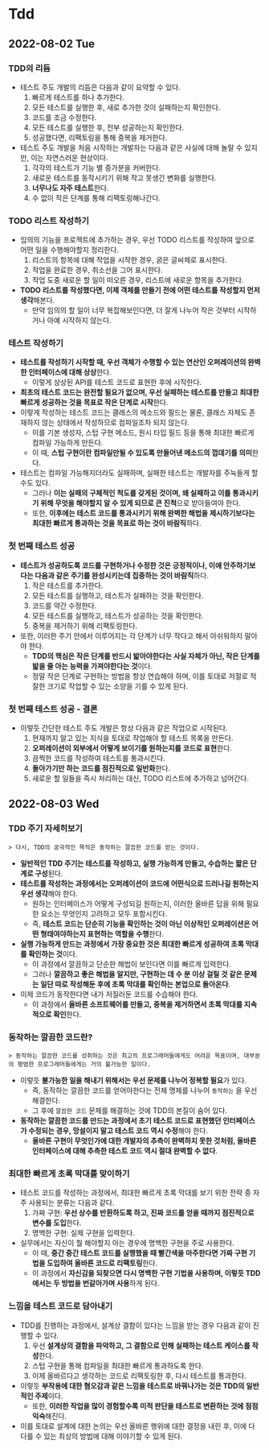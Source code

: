 # Tdd
## 2022-08-02 Tue

### TDD의 리듬
* 테스트 주도 개발의 리듬은 다음과 같이 요약할 수 있다.
  1. 빠르게 테스트를 하나 추가한다.
  2. 모든 테스트를 실행한 후, 새로 추가한 것이 실패하는지 확인한다.
  3. 코드를 조금 수정한다.
  4. 모든 테스트를 실행한 후, 전부 성공하는지 확인한다.
  5. 성공했다면, 리팩토링을 통해 중복을 제거한다.
* 테스트 주도 개발을 처음 시작하는 개발자는 다음과 같은 사실에 대해 놀랄 수 있지만, 이는 자연스러운 현상이다.
  1. 각각의 테스트가 기능 별 증가분을 커버한다.
  2. 새로운 테스트를 동작시키기 위해 작고 못생긴 변화를 실행한다.
  3. **너무나도 자주 테스트**한다.
  4. 수 없이 작은 단계를 통해 리팩토링해나간다.

### TODO 리스트 작성하기
* 임의의 기능을 프로젝트에 추가하는 경우, 우선 TODO 리스트를 작성하여 앞으로 어떤 일을 수행해야할지 정리한다.
  1. 리스트의 항목에 대해 작업을 시작한 경우, 굵은 글씨체로 표시한다.
  2. 작업을 완료한 경우, 취소선을 그어 표시한다.
  3. 작업 도중 새로운 할 일이 떠오른 경우, 리스트에 새로운 항목을 추가한다.
* **TODO 리스트를 작성했다면, 이제 객체를 만들기 전에 어떤 테스트를 작성할지 먼저 생각**해본다.
  * 만약 임의의 할 일이 너무 복잡해보인다면, 더 잘게 나누어 작은 것부터 시작하거나 아예 시작하지 않는다.

### 테스트 작성하기
* **테스트를 작성하기 시작할 때, 우선 객체가 수행할 수 있는 연산인 오퍼레이션의 완벽한 인터페이스에 대해 상상**한다.
  * 이렇게 상상된 API를 테스트 코드로 표현한 후에 시작한다.
* **최초의 테스트 코드는 완전할 필요가 없으며, 우선 실패하는 테스트를 만들고 최대한 빠르게 성공하는 것을 목표로 작은 단계로 시작**한다.
* 이렇게 작성하는 테스트 코드는 클래스의 메소드와 필드는 물론, 클래스 자체도 존재하지 않는 상태에서 작성하므로 컴파일조차 되지 않는다.
  * 이를 기본 생성자, 스텁 구현 메소드, 원시 타입 필드 등을 통해 최대한 빠르게 컴파일 가능하게 만든다.
  * 이 때, **스텁 구현이란 컴파일만될 수 있도록 만들어낸 메소드의 껍데기를 의미**한다.
* 테스트는 컴파일 가능해지더라도 실패하며, 실패한 테스트는 개발자를 주눅들게 할 수도 있다.
  * 그러나 **이는 실패의 구체적인 척도를 갖게된 것이며, 왜 실패하고 이를 통과시키기 위해 무엇을 해야할지 알 수 있게 되므로 큰 진척**으로 받아들여야 한다.
  * 또한, **이후에는 테스트 코드를 통과시키기 위해 완벽한 해법을 제시하기보다는 최대한 빠르게 통과하는 것을 목표로 하는 것이 바람직**하다.

### 첫 번째 테스트 성공
* **테스트가 성공하도록 코드를 구현하거나 수정한 것은 긍정적이나, 이에 안주하기보다는 다음과 같은 주기를 완성시키는데 집중하는 것이 바람직**하다.
  1. 작은 테스트를 추가한다.
  2. 모든 테스트를 실행하고, 테스트가 실패하는 것을 확인한다.
  3. 코드를 약간 수정한다.
  4. 모든 테스트를 실행하고, 테스트가 성공하는 것을 확인한다.
  5. 중복을 제거하기 위해 리팩토링한다.
* 또한, 이러한 주기 안에서 이루어지는 각 단계가 너무 작다고 해서 아쉬워하지 말아야 한다.
  * **TDD의 핵심은 작은 단계를 반드시 밟아야한다는 사실 자체가 아닌, 작은 단계를 밟을 줄 아는 능력을 가져야한다는 것**이다.
  * 정말 작은 단계로 구현하는 방법을 항상 연습해야 하며, 이를 토대로 저절로 적잘한 크기로 작업할 수 있는 소양을 기를 수 있게 된다.

### 첫 번째 테스트 성공 - 결론
* 이렇듯 간단한 테스트 주도 개발은 항상 다음과 같은 작업으로 시작된다.
  1. 현재까지 알고 있는 지식을 토대로 작업해야 할 테스트 목록을 만든다.
  2. **오퍼레이션이 외부에서 어떻게 보이기를 원하는지를 코드로 표현**한다.
  3. 끔찍한 코드를 작성하여 테스트를 통과시킨다.
  4. **돌아가기만 하는 코드를 점진적으로 일반화**한다.
  5. 새로운 할 일들을 즉시 처리하는 대신, TODO 리스트에 추가하고 넘어간다.

## 2022-08-03 Wed
### TDD 주기 자세히보기
```
> 다시, TDD의 궁극적인 목적은 동작하는 깔끔한 코드를 얻는 것이다.
```
* **일반적인 TDD 주기는 테스트를 작성하고, 실행 가능하게 만들고, 수습하는 짧은 단계로 구성**된다.
* **테스트를 작성하는 과정에서는 오퍼레이션이 코드에 어떤식으로 드러나길 원하는지 우선 생각**해야 한다.
  * 원하는 인터페이스가 어떻게 구성되길 원하는지, 이러한 올바른 답을 위해 필요한 요소는 무엇인지 고려하고 모두 포함시킨다.
  * 즉, **테스트 코드는 단순히 기능을 확인하는 것이 아닌 이상적인 오퍼레이션은 어떤 형태여야하는지 표현하는 역할을 수행**한다.
* **실행 가능하게 만드는 과정에서 가장 중요한 것은 최대한 빠르게 성공하여 초록 막대를 확인하는 것**이다.
  * 이 과정에서 깔끔하고 단순한 해법이 보인다면 이를 빠르게 입력한다.
  * 그러나 **깔끔하고 좋은 해법을 알지만, 구현하는 데 수 분 이상 걸릴 것 같은 문제는 일단 따로 작성해둔 후에 초록 막대를 확인하는 본업으로 돌아온다**.
* 이제 코드가 동작한다면 내가 저질러둔 코드를 수습해야 한다.
  * 이 과정에서 **올바른 소프트웨어를 만들고, 중복을 제거하면서 초록 막대를 지속적으로 확인**한다.

### 동작하는 깔끔한 코드란?
```
> 동작하는 깔끔한 코드를 성취하는 것은 최고의 프로그래머들에게도 어려운 목표이며, 대부분의 평범한 프로그래머들에게는 거의 불가능한 일이다.
```
* 이렇듯 **불가능한 일을 해내기 위해서는 우선 문제를 나누어 정복할 필요**가 있다.
  * 즉, 동작하는 깔끔한 코드를 얻어야한다는 전체 명제를 나누어 `동작하는` 을 우선 해결한다.
  * 그 후에 `깔끔한 코드` 문제를 해결하는 것에 TDD의 본질이 숨어 있다.
* **동작하는 깔끔한 코드를 만드는 과정에서 초기 테스트 코드로 표현했던 인터페이스가 수정되는 경우, 망설이지 말고 테스트 코드 역시 수정**해야 한다.
  * **올바른 구현이 무엇인가에 대한 개발자의 추측이 완벽하지 못한 것처럼, 올바른 인터페이스에 대해 추측한 테스트 코드 역시 절대 완벽할 수 없다**.

### 최대한 빠르게 초록 막대를 맞이하기
* 테스트 코드를 작성하는 과정에서, 최대한 빠르게 초록 막대를 보기 위한 전략 중 자주 사용되는 분류는 다음과 같다.
  1. 가짜 구현: **우선 상수를 반환하도록 하고, 진짜 코드를 얻을 때까지 점진적으로 변수를 도입**한다.
  2. 명백한 구현: 실제 구현을 입력한다.
* 실무에서는 자신이 뭘 해야할지 아는 경우에 명백한 구현을 주로 사용한다.
  * 이 때, **중간 중간 테스트 코드를 실행했을 때 빨간색을 마주한다면 가짜 구현 기법을 도입하여 올바른 코드로 리팩토링**한다.
  * 이 과정에서 **자신감을 되찾으면 다시 명백한 구현 기법을 사용하며, 이렇듯 TDD에서는 두 방법을 번갈아가며 사용**하게 된다.

### 느낌을 테스트 코드로 담아내기
* TDD를 진행하는 과정에서, 설계상 결함이 있다는 느낌을 받는 경우 다음과 같이 진행할 수 있다.
  1. 우선 **설계상의 결함을 파악하고, 그 결함으로 인해 실패하는 테스트 케이스를 작성**한다.
  2. 스텁 구현을 통해 컴파일을 최대한 빠르게 통과하도록 한다.
  3. 이제 올바르다고 생각하는 코드로 리팩토링한 후, 다시 테스트를 통과한다.
* 이렇듯 **부작용에 대한 혐오감과 같은 느낌을 테스트로 바꿔나가는 것은 TDD의 일반적인 주제**이다. 
  * 또한, **이러한 작업을 많이 경험할수록 미적 판단을 테스트로 변환하는 것에 점점 익숙**해진다. 
* 이를 토대로 설계에 대한 논의는 우선 올바른 행위에 대한 결정을 내린 후, 이에 다다를 수 있는 최상의 방법에 대해 이야기할 수 있게 된다.